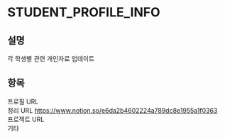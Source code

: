 # STUDENT_PROFILE_INFO
설명
---
각 학생별 관련 개인자료 업데이트 

항목
---
프로필 URL <br/>
정리 URL https://www.notion.so/e6da2b4602224a789dc8e1955a1f0363 <br/>
프로젝트 URL <br/>
기타 
